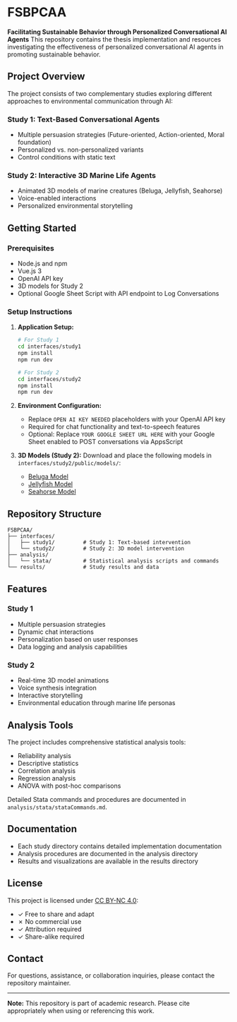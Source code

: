 # FSBPCAA
**Facilitating Sustainable Behavior through Personalized Conversational AI Agents**
This repository contains the thesis implementation and resources investigating the effectiveness of personalized conversational AI agents in promoting sustainable behavior.

## Project Overview

The project consists of two complementary studies exploring different approaches to environmental communication through AI:

### Study 1: Text-Based Conversational Agents
- Multiple persuasion strategies (Future-oriented, Action-oriented, Moral foundation)
- Personalized vs. non-personalized variants
- Control conditions with static text

### Study 2: Interactive 3D Marine Life Agents
- Animated 3D models of marine creatures (Beluga, Jellyfish, Seahorse)
- Voice-enabled interactions
- Personalized environmental storytelling

## Getting Started

### Prerequisites
- Node.js and npm
- Vue.js 3
- OpenAI API key
- 3D models for Study 2
- Optional Google Sheet Script with API endpoint to Log Conversations

### Setup Instructions

1. **Application Setup:**
   ```bash
   # For Study 1
   cd interfaces/study1
   npm install
   npm run dev

   # For Study 2
   cd interfaces/study2
   npm install
   npm run dev
   ```

2. **Environment Configuration:**
   - Replace `OPEN AI KEY NEEDED` placeholders with your OpenAI API key
   - Required for chat functionality and text-to-speech features
   - Optional: Replace `YOUR GOOGLE SHEET URL HERE` with your Google Sheet enabled to POST conversations via AppsScript

3. **3D Models (Study 2):**
   Download and place the following models in `interfaces/study2/public/models/`:
   - [Beluga Model](https://www.fab.com/listings/da1aff52-a59b-4919-9b78-1aae5e39af45)
   - [Jellyfish Model](https://www.fab.com/listings/76399bae-fef8-4d38-8f90-6867da2d0c67)
   - [Seahorse Model](https://www.fab.com/listings/af35f093-13b9-49c8-b3b9-fbe8116999a1)

## Repository Structure

```
FSBPCAA/
├── interfaces/
│   ├── study1/         # Study 1: Text-based intervention
│   └── study2/         # Study 2: 3D model intervention
├── analysis/
│   └── stata/          # Statistical analysis scripts and commands
└── results/            # Study results and data
```

## Features

### Study 1
- Multiple persuasion strategies
- Dynamic chat interactions
- Personalization based on user responses
- Data logging and analysis capabilities

### Study 2
- Real-time 3D model animations
- Voice synthesis integration
- Interactive storytelling
- Environmental education through marine life personas

## Analysis Tools

The project includes comprehensive statistical analysis tools:
- Reliability analysis
- Descriptive statistics
- Correlation analysis
- Regression analysis
- ANOVA with post-hoc comparisons

Detailed Stata commands and procedures are documented in `analysis/stata/stataCommands.md`.

## Documentation

- Each study directory contains detailed implementation documentation
- Analysis procedures are documented in the analysis directory
- Results and visualizations are available in the results directory

## License

This project is licensed under [CC BY-NC 4.0](https://creativecommons.org/licenses/by-nc/4.0/):
- ✓ Free to share and adapt
- ✗ No commercial use
- ✓ Attribution required
- ✓ Share-alike required

## Contact

For questions, assistance, or collaboration inquiries, please contact the repository maintainer.

---

**Note:** This repository is part of academic research. Please cite appropriately when using or referencing this work.

